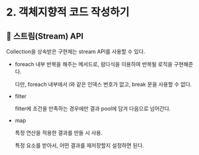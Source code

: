 # 2. 객체지향적 코드 작성하기

## 🎇 스트림(Stream) API

Collection을 상속받은 구현체는 stream API를 사용할 수 있다.

- foreach
  내부 반복을 해주는 메서드로, 람다식을 이용하여 반복될 로직을 구현해준다.

  다만, foreach 내부에서 i와 같은 인덱스 번호가 없고, break 문을 사용할 수 없다.
- filter

  filter에 조건을 만족하는 경우에만 결과 pool에 담겨 다음으로 넘어간다.
- map

  특정 연산을 적용한 결과를 만들 시 사용.

  특정 요소를 받아서, 어떤 결과를 재저장할지 설정하면 된다.
